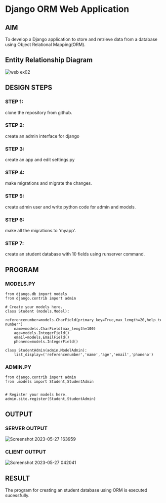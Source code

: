 # Django ORM Web Application

## AIM
To develop a Django application to store and retrieve data from a database using Object Relational Mapping(ORM).

## Entity Relationship Diagram
![web ex02](https://github.com/Alfredsec/django-orm-app/assets/120621608/725f1688-e816-4e75-bb86-3d89524f89c7)
## DESIGN STEPS

### STEP 1:
clone the repository from github.
### STEP 2:
create an admin interface for django
### STEP 3:
create an app and edit settings.py
### STEP 4:
make migrations and migrate the changes.
### STEP 5:
create admin user and write python code for admin and models.
### STEP 6:
make all the migrations to 'myapp'.
### STEP 7:
create an student database with 10 fields using runserver command.
## PROGRAM
### MODELS.PY
```
from django.db import models
from django.contrib import admin

# Create your models here.
class Student (models.Model):
    referencenumber=models.CharField(primary_key=True,max_length=20,help_text="reference number")
    name=models.CharField(max_length=100)
    age=models.IntegerField()
    email=models.EmailField()
    phoneno=models.IntegerField()

class StudentAdmin(admin.ModelAdmin):
    list_display=('referencenumber','name','age','email','phoneno')
```
### ADMIN.PY
```
from django.contrib import admin
from .models import Student,StudentAdmin


# Register your models here.
admin.site.register(Student,StudentAdmin)
```
## OUTPUT
### SERVER OUTPUT
![Screenshot 2023-05-27 163959](https://github.com/Alfredsec/django-orm-app/assets/120621608/5246afa5-df39-44ac-aa57-9b1462bf76a7)
### CLIENT OUTPUT 
![Screenshot 2023-05-27 042041](https://github.com/Alfredsec/django-orm-app/assets/120621608/416f2f84-5b9a-47b7-97e1-427de94e02a7)


## RESULT 
The program for creating an student database using ORM is executed sucessfully.
